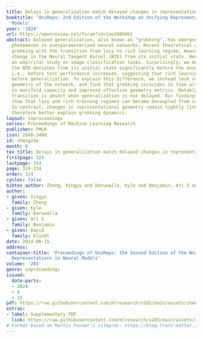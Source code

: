 ```yaml
---
title: Delays in generalization match delayed changes in representational geometry
booktitle: 'UniReps: 2nd Edition of the Workshop on Unifying Representations in Neural
  Models'
year: '2024'
url: https://openreview.net/forum?id=1ae108kHk2
abstract: Delayed generalization, also known as "grokking", has emerged as a well-replicated
  phenomenon in overparameterized neural networks. Recent theoretical works associated
  grokking with the transition from lazy to rich learning regime, measured as the
  change in the Neural Tangent Kernel (NTK) from its initial state. Here, we present
  an empirical study on image classification tasks. Surprisingly, we demonstrate that
  the NTK deviates from its initial state significantly before the onset of grokking,
  i.e., before test performance increases, suggesting that rich learning does occur
  before generalization. To explain this difference, we instead look at the representational
  geometry of the network, and find that grokking coincides in time with a rapid increase
  in manifold capacity and improved effective geometry metrics. Notably, this sharp
  transition is absent when generalization is not delayed. Our findings on real data
  show that lazy and rich training regimes can become decoupled from sudden generalization.
  In contrast, changes in representational geometry remain tightly linked and may
  therefore better explain grokking dynamics.
layout: inproceedings
series: Proceedings of Machine Learning Research
publisher: PMLR
issn: 2640-3498
id: zheng24a
month: 0
tex_title: Delays in generalization match delayed changes in representational geometry
firstpage: 324
lastpage: 334
page: 324-334
order: 324
cycles: false
bibtex_author: Zheng, Xingyu and Daruwalla, Kyle and Benjamin, Ari S and Klindt, David
author:
- given: Xingyu
  family: Zheng
- given: Kyle
  family: Daruwalla
- given: Ari S
  family: Benjamin
- given: David
  family: Klindt
date: 2024-06-15
address:
container-title: 'Proceedings of UniReps: the Second Edition of the Workshop on Unifying
  Representations in Neural Models'
volume: '285'
genre: inproceedings
issued:
  date-parts:
  - 2024
  - 6
  - 15
pdf: https://raw.githubusercontent.com/mlresearch/v285/main/assets/zheng24a/zheng24a.pdf
extras:
- label: Supplementary PDF
  link: https://raw.githubusercontent.com/mlresearch/v285/main/assets/assets/zheng24a/zheng24a-supp.pdf
# Format based on Martin Fenner's citeproc: https://blog.front-matter.io/posts/citeproc-yaml-for-bibliographies/
---
```

